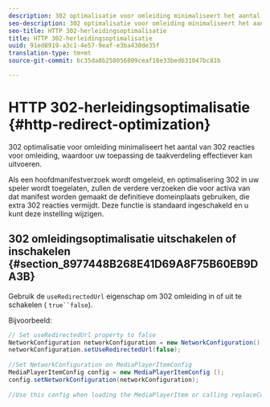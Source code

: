 ```yaml
---
description: 302 optimalisatie voor omleiding minimaliseert het aantal van 302 reacties voor omleiding, waardoor uw toepassing de taakverdeling effectiever kan uitvoeren.
seo-description: 302 optimalisatie voor omleiding minimaliseert het aantal van 302 reacties voor omleiding, waardoor uw toepassing de taakverdeling effectiever kan uitvoeren.
seo-title: HTTP 302-herleidingsoptimalisatie
title: HTTP 302-herleidingsoptimalisatie
uuid: 91ed8919-a3c1-4e57-9eaf-e3ba430de35f
translation-type: tm+mt
source-git-commit: bc35da8b258056809ceaf18e33bed631047bc81b

---
```



# HTTP 302-herleidingsoptimalisatie {#http-redirect-optimization}

302 optimalisatie voor omleiding minimaliseert het aantal van 302 reacties voor omleiding, waardoor uw toepassing de taakverdeling effectiever kan uitvoeren.

Als een hoofdmanifestverzoek wordt omgeleid, en optimalisering 302 in uw speler wordt toegelaten, zullen de verdere verzoeken die voor activa van dat manifest worden gemaakt de definitieve domeinplaats gebruiken, die extra 302 reacties vermijdt. Deze functie is standaard ingeschakeld en u kunt deze instelling wijzigen.

## 302 omleidingsoptimalisatie uitschakelen of inschakelen {#section_8977448B268E41D69A8F75B60EB9DA3B}

Gebruik de `useRedirectedUrl` eigenschap om 302 omleiding in of uit te schakelen ( `true``false`).

<!--<a id="example_888749F70C8A43279D06A29BD68E7E4D"></a>-->

Bijvoorbeeld:

```java
// Set useRedirectedUrl property to false 
NetworkConfiguration networkConfiguration = new NetworkConfiguration(); 
networkConfiguration.setUseRedirectedUrl(false); 
 
//Set NetworkConfiguration on MediaPlayerItemConfig 
MediaPlayerItemConfig config = new MediaPlayerItemConfig (); 
config.setNetworkConfiguration(networkConfiguration); 
 
//Use this config when loading the MediaPlayerItem or calling replaceCurrentResource
```
